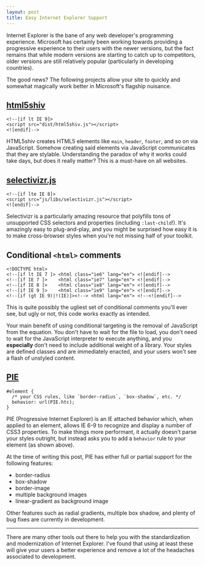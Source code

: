 ```yaml
---
layout: post
title: Easy Internet Explorer Support
---
```


Internet Explorer is the bane of any web developer's programming experience.
Microsoft has certainly been working towards providing a progressive experience
to their users with the newer versions, but the fact remains that while modern
versions are starting to catch up to competitors, older versions are still
relatively popular (particularly in developing countries).

The good news? The following projects allow your site to quickly and somewhat
magically work better in Microsoft's flagship nuisance.

## [html5shiv](https://code.google.com/p/html5shiv/)

    <!--[if lt IE 9]>
    <script src="dist/html5shiv.js"></script>
    <![endif]-->

HTML5shiv creates HTML5 elements like `main`, `header`, `footer`, and so on via
JavaScript. Somehow creating said elements via JavaScript communicates that they
are stylable. Understanding the paradox of why it works could take days, but
does it really matter? This is a must-have on all websites.

## [selectivizr.js](http://selectivizr.com/)

    <!--[if lte IE 8]>
    <script src="js/libs/selectivizr.js"></script>
    <![endif]-->

Selectivizr is a particularly amazing resource that polyfills tons of
unsupported CSS selectors and properties (including `:last-child`!). It's
amazingly easy to plug-and-play, and you might be surprised how easy it is to
make cross-browser styles when you're not missing half of your toolkit.

## Conditional `<html>` comments

    <!DOCTYPE html>
    <!--[if lt IE 7 ]> <html class="ie6" lang="en"> <![endif]-->
    <!--[if IE 7 ]>    <html class="ie7" lang="en"> <![endif]-->
    <!--[if IE 8 ]>    <html class="ie8" lang="en"> <![endif]-->
    <!--[if IE 9 ]>    <html class="ie9" lang="en"> <![endif]-->
    <!--[if (gt IE 9)|!(IE)]><!--> <html lang="en"> <!--<![endif]-->

This is quite possibly the ugliest set of conditional comments you'll ever see,
but ugly or not, this code works exactly as intended.

Your main benefit of using conditional targeting is the removal of JavaScript
from the equation. You don't have to wait for the file to load, you don't need
to wait for the JavaScript interpreter to execute anything, and you
__especially__ don't need to include additional weight of a library. Your styles
are defined classes and are immediately enacted, and your users won't see a
flash of unstyled content.

## [PIE](http://css3pie.com/)

    #element {
      /* your CSS rules, like `border-radius`, `box-shadow`, etc. */
      behavior: url(PIE.htc);
    }

PIE (Progressive Internet Explorer) is an IE attached behavior which, when
applied to an element, allows IE 6-9 to recognize and display a number of CSS3
properties. To make things more performant, it actually doesn't parse your
styles outright, but instead asks you to add a `behavior` rule to your element
(as shown above).

At the time of writing this post, PIE has either full or partial support for
the following features:

* border-radius
* box-shadow
* border-image
* multiple background images
* linear-gradient as background image

Other features such as radial gradients, multiple box shadow, and plenty of bug
fixes are currently in development.

- - -

There are many other tools out there to help you with the standardization and
modernization of Internet Explorer. I've found that using at least these will
give your users a better experience and remove a lot of the headaches associated
to development.